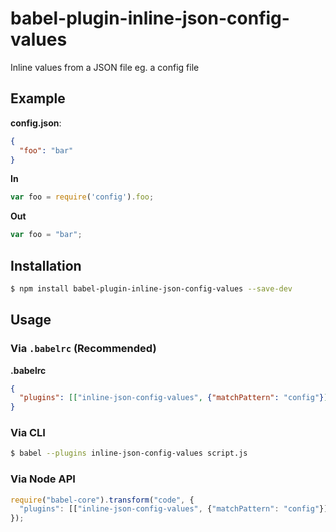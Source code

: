 # babel-plugin-inline-json-config-values

Inline values from a JSON file eg. a config file

## Example

**config.json**:

```json
{
  "foo": "bar"
}
```

**In**

```js
var foo = require('config').foo;
```

**Out**

```js
var foo = "bar";
```

## Installation

```sh
$ npm install babel-plugin-inline-json-config-values --save-dev
```

## Usage

### Via `.babelrc` (Recommended)

**.babelrc**

```json
{
  "plugins": [["inline-json-config-values", {"matchPattern": "config"}]]
}
```

### Via CLI

```sh
$ babel --plugins inline-json-config-values script.js
```

### Via Node API

```javascript
require("babel-core").transform("code", {
  "plugins": [["inline-json-config-values", {"matchPattern": "config"}]]
});
```
